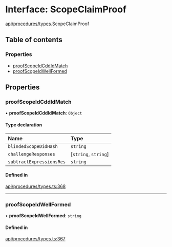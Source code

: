 # Interface: ScopeClaimProof

[api/procedures/types](../wiki/api.procedures.types).ScopeClaimProof

## Table of contents

### Properties

- [proofScopeIdCddIdMatch](../wiki/api.procedures.types.ScopeClaimProof#proofscopeidcddidmatch)
- [proofScopeIdWellFormed](../wiki/api.procedures.types.ScopeClaimProof#proofscopeidwellformed)

## Properties

### proofScopeIdCddIdMatch

• **proofScopeIdCddIdMatch**: `Object`

#### Type declaration

| Name | Type |
| :------ | :------ |
| `blindedScopeDidHash` | `string` |
| `challengeResponses` | [`string`, `string`] |
| `subtractExpressionsRes` | `string` |

#### Defined in

[api/procedures/types.ts:368](https://github.com/PolymeshAssociation/polymesh-sdk/blob/46129005/src/api/procedures/types.ts#L368)

___

### proofScopeIdWellFormed

• **proofScopeIdWellFormed**: `string`

#### Defined in

[api/procedures/types.ts:367](https://github.com/PolymeshAssociation/polymesh-sdk/blob/46129005/src/api/procedures/types.ts#L367)
